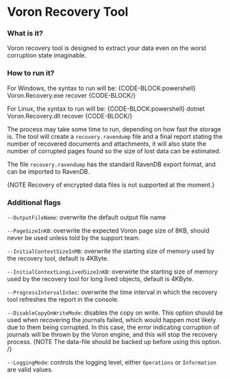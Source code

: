 ﻿# Voron Recovery Tool

### What is it?
Voron recovery tool is designed to extract your data even on the worst corruption state imaginable.

### How to run it?
For Windows, the syntax to run will be:
{CODE-BLOCK:powershell}
Voron.Recovery.exe recover <Voron data-file directory> <Recovery directory>
{CODE-BLOCK/}

For Linux, the syntax to run will be:
{CODE-BLOCK:powershell}
dotnet Voron.Recovery.dll recover <Voron data-file directory> <Recovery directory>
{CODE-BLOCK/}

The process may take some time to run, depending on how fast the storage is.
The tool will create a `recovery.ravendump` file and a final report stating the number of recovered documents and attachments, it will also state the number of corrupted pages found so the size of lost data can be estimated.

The file `recovery.ravendump` has the standard RavenDB export format, and can be imported to RavenDB.

{NOTE Recovery of encrypted data files is not supported at the moment.}

### Additional flags
`--OutputFileName`: overwrite the default output file name

`--PageSizeInKB`: overwrite the expected Voron page size of 8KB, should never be used unless told by the support team.

`--InitialContextSizeInMB`: overwrite the starting size of memory used by the recovery tool, default is 4KByte.

`--InitialContextLongLivedSizeInKB`: overwirte the starting size of memory used by the recovery tool for long lived objects, default is 4KByte.

`--ProgressIntervalInSec`: overwrite the time interval in which the recovery tool refreshes the report in the console.

`--DisableCopyOnWriteMode`: disables the copy on write. This option should be used when recovering the journals failed, which would happen most likely due to them being corrupted. In this case, the error indicating corruption of journals will be thrown by the Voron engine, and this will stop the recovery process.
{NOTE The data-file should be backed up before using this option. /}

`--LoggingMode`: controls the logging level, either `Operations` or `Information` are valid values.


